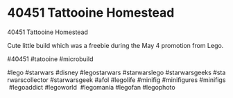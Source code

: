 # 40451 Tattooine Homestead

40451 Tattooine Homestead

Cute little build which was a freebie during the May 4 promotion from Lego.

#40451 #tatooine #microbuild

#lego #starwars #disney #legostarwars #starwarslego #starwarsgeeks #starwarscollector #starwarsgeek #afol #legolife #minifig #minifigures #minifigs #legoaddict #legoworld  #legomania #legofan #legophoto 

